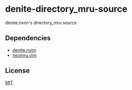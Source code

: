 # denite-directory_mru-source

denite.nvim's directory_mru source

## Dependencies

* [denite.nvim](https://github.com/Shougo/denite.nvim)
* [neomru.vim](https://github.com/Shougo/neomru.vim)

## License

[MIT](LICENSE)
